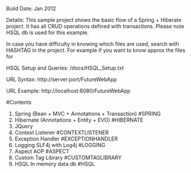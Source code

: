 Build Date: Jan 2012

Details: This sample project shows the basic flow of a Spring + Hiberate project. It has all CRUD operations defined with transactions. 
Please note HSQL db is used for this example. 

In case you have difficulty in knowing which files are used, search with HASHTAG in the project. For example if you want to know approx the files for 

HSQL Setup and Queries:
/docs/HSQL_Setup.txt

URL Syntax: 
http://server:port/FutureWebApp

URL Example:
http://localhost:8080/FutureWebApp

#Contents
1. Spring (Bean + MVC + Annotations + Transaction) 		#SPRING
2. Hibernate (Annotations + Entity + EVO) 				#HIBERNATE
3. JQuery
4. Context Listener 									#CONTEXTLISTENER
5. Exception Handler 									#EXCEPTIONHANDLER
6. Logging SLF4j with Log4j 							#LOGGING
7. Aspect AOP 											#ASPECT
8. Custom Tag Library 									#CUSTOMTAGLIBRARY
9. HSQL In memory data db								#HSQL

 

